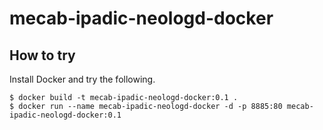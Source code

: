 # mecab-ipadic-neologd-docker

## How to try
Install Docker and try the following.
```
$ docker build -t mecab-ipadic-neologd-docker:0.1 .
$ docker run --name mecab-ipadic-neologd-docker -d -p 8885:80 mecab-ipadic-neologd-docker:0.1
```
